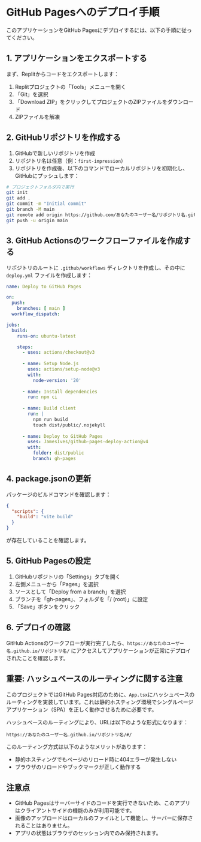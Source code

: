 # GitHub Pagesへのデプロイ手順

このアプリケーションをGitHub Pagesにデプロイするには、以下の手順に従ってください。

## 1. アプリケーションをエクスポートする

まず、Replitからコードをエクスポートします：

1. Replitプロジェクトの「Tools」メニューを開く
2. 「Git」を選択
3. 「Download ZIP」をクリックしてプロジェクトのZIPファイルをダウンロード
4. ZIPファイルを解凍

## 2. GitHubリポジトリを作成する

1. GitHubで新しいリポジトリを作成
2. リポジトリ名は任意（例：`first-impression`）
3. リポジトリを作成後、以下のコマンドでローカルリポジトリを初期化し、GitHubにプッシュします：

```bash
# プロジェクトフォルダ内で実行
git init
git add .
git commit -m "Initial commit"
git branch -M main
git remote add origin https://github.com/あなたのユーザー名/リポジトリ名.git
git push -u origin main
```

## 3. GitHub Actionsのワークフローファイルを作成する

リポジトリのルートに `.github/workflows` ディレクトリを作成し、その中に `deploy.yml` ファイルを作成します：

```yaml
name: Deploy to GitHub Pages

on:
  push:
    branches: [ main ]
  workflow_dispatch:

jobs:
  build:
    runs-on: ubuntu-latest

    steps:
      - uses: actions/checkout@v3
      
      - name: Setup Node.js
        uses: actions/setup-node@v3
        with:
          node-version: '20'
          
      - name: Install dependencies
        run: npm ci
        
      - name: Build client
        run: |
          npm run build
          touch dist/public/.nojekyll
          
      - name: Deploy to GitHub Pages
        uses: JamesIves/github-pages-deploy-action@v4
        with:
          folder: dist/public
          branch: gh-pages
```

## 4. package.jsonの更新

パッケージのビルドコマンドを確認します：

```json
{
  "scripts": {
    "build": "vite build"
  }
}
```

が存在していることを確認します。

## 5. GitHub Pagesの設定

1. GitHubリポジトリの「Settings」タブを開く
2. 左側メニューから「Pages」を選択
3. ソースとして「Deploy from a branch」を選択
4. ブランチを「gh-pages」、フォルダを「/ (root)」に設定
5. 「Save」ボタンをクリック

## 6. デプロイの確認

GitHub Actionsのワークフローが実行完了したら、`https://あなたのユーザー名.github.io/リポジトリ名/` にアクセスしてアプリケーションが正常にデプロイされたことを確認します。

## 重要: ハッシュベースのルーティングに関する注意

このプロジェクトではGitHub Pages対応のために、`App.tsx`にハッシュベースのルーティングを実装しています。これは静的ホスティング環境でシングルページアプリケーション（SPA）を正しく動作させるために必要です。

ハッシュベースのルーティングにより、URLは以下のような形式になります：
```
https://あなたのユーザー名.github.io/リポジトリ名/#/
```

このルーティング方式は以下のようなメリットがあります：
- 静的ホスティングでもページのリロード時に404エラーが発生しない
- ブラウザのリロードやブックマークが正しく動作する

## 注意点

- GitHub Pagesはサーバーサイドのコードを実行できないため、このアプリはクライアントサイドの機能のみが利用可能です。
- 画像のアップロードはローカルのファイルとして機能し、サーバーに保存されることはありません。
- アプリの状態はブラウザのセッション内でのみ保持されます。